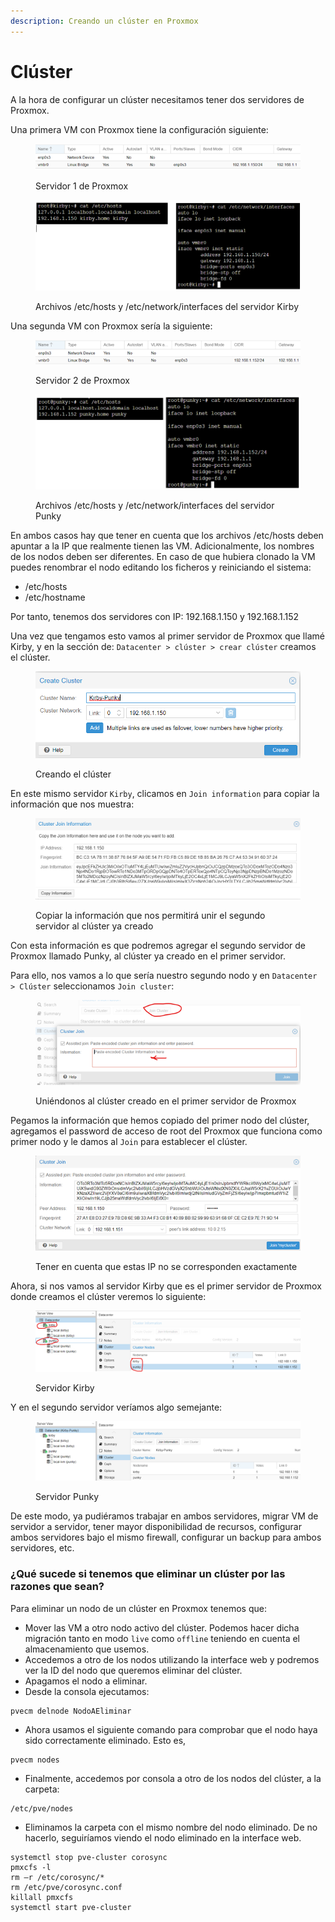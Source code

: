 ```yaml
---
description: Creando un clúster en Proxmox
---
```


# Clúster

A la hora de configurar un clúster necesitamos tener dos servidores de Proxmox.

Una primera VM con Proxmox tiene la configuración siguiente:

<figure><img src="../../.gitbook/assets/image (49).png" alt=""><figcaption><p>Servidor 1 de Proxmox</p></figcaption></figure>

<figure><img src="../../.gitbook/assets/image (7).png" alt=""><figcaption><p>Archivos /etc/hosts y /etc/network/interfaces del servidor Kirby</p></figcaption></figure>

Una segunda VM con Proxmox sería la siguiente:

<figure><img src="../../.gitbook/assets/image (223).png" alt=""><figcaption><p>Servidor 2 de Proxmox</p></figcaption></figure>

<figure><img src="../../.gitbook/assets/image (226).png" alt=""><figcaption><p>Archivos /etc/hosts y /etc/network/interfaces del servidor Punky</p></figcaption></figure>

En ambos casos hay que tener en cuenta que los archivos /etc/hosts deben apuntar a la IP que realmente tienen las VM. Adicionalmente, los nombres de los nodos deben ser diferentes. En caso de que hubiera clonado la VM puedes renombrar el nodo editando los ficheros y reiniciando el sistema:

* /etc/hosts
* /etc/hostname

Por tanto, tenemos dos servidores con IP: 192.168.1.150 y 192.168.1.152

Una vez que tengamos esto vamos al primer servidor de Proxmox que llamé Kirby, y en la sección de: `Datacenter > clúster > crear clúster`  creamos el clúster.&#x20;

<figure><img src="../../.gitbook/assets/image (2).png" alt=""><figcaption><p>Creando el clúster</p></figcaption></figure>

En este mismo servidor `Kirby`, clicamos en `Join information` para copiar la información que nos muestra:

<figure><img src="../../.gitbook/assets/image (1).png" alt=""><figcaption><p>Copiar la información que nos permitirá unir el segundo servidor al clúster ya creado</p></figcaption></figure>

Con esta información es que podremos agregar el segundo servidor de Proxmox llamado Punky, al clúster ya creado en el primer servidor.&#x20;

Para ello, nos vamos a lo que sería nuestro segundo nodo y en `Datacenter > Clúster` seleccionamos `Join cluster`:

<figure><img src="../../.gitbook/assets/image (20).png" alt=""><figcaption><p>Uniéndonos al clúster creado en el primer servidor de Proxmox</p></figcaption></figure>

Pegamos la información que hemos copiado del primer nodo del clúster, agregamos el password de acceso de root del Proxmox que funciona como primer nodo y le damos al `Join` para establecer el clúster.

<figure><img src="../../.gitbook/assets/image (10).png" alt=""><figcaption><p>Tener en cuenta que estas IP no se corresponden exactamente</p></figcaption></figure>

Ahora, si nos vamos al servidor Kirby que es el primer servidor de Proxmox donde creamos el clúster veremos lo siguiente:

<figure><img src="../../.gitbook/assets/image (14).png" alt=""><figcaption><p>Servidor Kirby</p></figcaption></figure>

Y en el segundo servidor veríamos algo semejante:

<figure><img src="../../.gitbook/assets/image (4).png" alt=""><figcaption><p>Servidor Punky</p></figcaption></figure>

De este modo, ya pudiéramos trabajar en ambos servidores, migrar VM de servidor a servidor, tener mayor disponibilidad de recursos, configurar ambos servidores bajo el mismo firewall, configurar un backup para ambos servidores, etc.

### ¿Qué sucede si tenemos que eliminar un clúster por las razones que sean?

Para eliminar un nodo de un clúster en Proxmox tenemos que:

* Mover las VM a otro nodo activo del clúster. Podemos hacer dicha migración tanto en modo `live` como `offline` teniendo en cuenta el almacenamiento que usemos.
* Accedemos a otro de los nodos utilizando la interface web y podremos ver la ID del nodo que queremos eliminar del clúster.
* Apagamos el nodo a eliminar.
* Desde la consola ejecutamos:&#x20;

```
pvecm delnode NodoAEliminar
```

* Ahora usamos el siguiente comando para comprobar que el nodo haya sido correctamente eliminado. Esto es,

```
pvecm nodes
```

* Finalmente, accedemos por consola a otro de los nodos del clúster, a la carpeta:&#x20;

```
/etc/pve/nodes
```

* Eliminamos la carpeta con el mismo nombre del nodo eliminado. De no hacerlo, seguiríamos viendo el nodo eliminado en la interface web.

```
systemctl stop pve-cluster corosync
pmxcfs -l
rm –r /etc/corosync/*
rm /etc/pve/corosync.conf
killall pmxcfs
systemctl start pve-cluster
```


